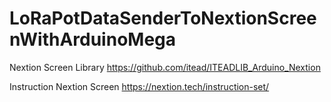 # LoRaPotDataSenderToNextionScreenWithArduinoMega

Nextion Screen Library 
https://github.com/itead/ITEADLIB_Arduino_Nextion


Instruction Nextion Screen
https://nextion.tech/instruction-set/



